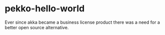 # pekko-hello-world
Ever since akka became a business license product there was a need for a better open source alternative. 